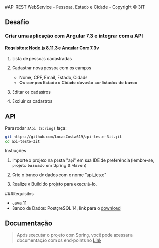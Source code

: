 #API REST WebService - Pessoas, Estado e Cidade - Copyright © 3IT

## Desafio

### Criar uma aplicação com Angular 7.3 e integrar com a API

#### Requisitos: [Node.js 8.11.3](https://nodejs.org/) e Angular Core 7.3v

1. Lista de pessoas cadastradas

2. Cadastrar nova pessoa com os campos

    - Nome, CPF, Email, Estado, Cidade
    - Os campos Estado e Cidade deverão ser listados do banco 

3. Editar os cadastros

4. Excluir os cadastros

## API

Para rodar a`Api (Spring)` faça:
 
```bash
git https://github.com/LucasCosta619/api-teste-3it.git
cd api-teste-3it
```

Instruções

1. Importe o projeto na pasta "api" em sua IDE de preferência (lembre-se, projeto baseado em Spring & Maven)

2. Crie o banco de dados com o nome "api_teste"

3. Realize o Build do projeto para executá-lo.

###Requisitos
- [Java 11](https://www.oracle.com/br/java/technologies/javase/jdk11-archive-downloads.html)
- Banco de Dados: PostgreSQL 14, link para o [download](https://www.postgresql.org/download/)

## Documentação 

> Após executar o projeto com Spring, você pode acessar a documentação com os end-points no [Link](http://localhost:8080/swagger-ui/index.html)


